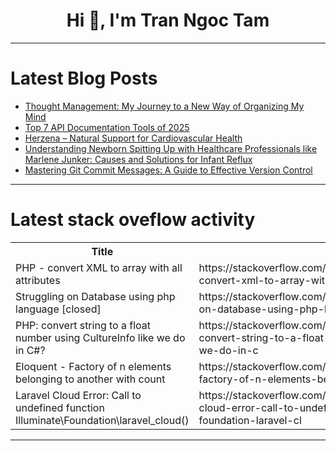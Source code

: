 <h1 align="center">Hi 👋, I'm Tran Ngoc Tam</h1>

---

# Latest Blog Posts 
<!-- BLOG-POST-LIST:START -->
- [Thought Management: My Journey to a New Way of Organizing My Mind](https://dev.to/vic_ako/thought-management-my-journey-to-a-new-way-of-organizing-my-mind-i45)
- [Top 7 API Documentation Tools of 2025](https://dev.to/tiffany-mintlify/top-7-api-documentation-tools-of-2025-402j)
- [Herzena – Natural Support for Cardiovascular Health](https://dev.to/chunkofhealth/herzena-natural-support-for-cardiovascular-health-144m)
- [Understanding Newborn Spitting Up with Healthcare Professionals like Marlene Junker: Causes and Solutions for Infant Reflux](https://dev.to/marlenejunker01/understanding-newborn-spitting-up-with-healthcare-professionals-like-marlene-junker-causes-and-5fbb)
- [Mastering Git Commit Messages: A Guide to Effective Version Control](https://dev.to/theaydev/mastering-git-commit-messages-a-guide-to-effective-version-control-hgo)
<!-- BLOG-POST-LIST:END -->

---

# Latest stack oveflow activity
<table>
  <tr><th>Title</th><th>Link</th></tr>
  <!-- STACKOVERFLOW:START --><tr><td>PHP - convert XML to array with all attributes</td><td>https://stackoverflow.com/questions/79526352/php-convert-xml-to-array-with-all-attributes</td></tr><tr><td>Struggling on Database using php language [closed]</td><td>https://stackoverflow.com/questions/79526293/struggling-on-database-using-php-language</td></tr><tr><td>PHP: convert string to a float number using CultureInfo like we do in C#?</td><td>https://stackoverflow.com/questions/79526204/php-convert-string-to-a-float-number-using-cultureinfo-like-we-do-in-c</td></tr><tr><td>Eloquent - Factory of n elements belonging to another with count</td><td>https://stackoverflow.com/questions/79526201/eloquent-factory-of-n-elements-belonging-to-another-with-count</td></tr><tr><td>Laravel Cloud Error: Call to undefined function Illuminate\Foundation\laravel_cloud&lpar;&rpar;</td><td>https://stackoverflow.com/questions/79526162/laravel-cloud-error-call-to-undefined-function-illuminate-foundation-laravel-cl</td></tr><!-- STACKOVERFLOW:END -->
</table>

---


